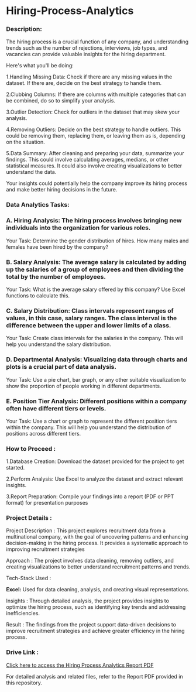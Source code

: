 # Hiring-Process-Analytics
### Description:

The hiring process is a crucial function of any company, and understanding trends such as the number of rejections, interviews, job types, and vacancies can provide valuable insights for the hiring department.

Here's what you'll be doing:

1.Handling Missing Data: Check if there are any missing values in the dataset. If there are, decide on the best strategy to handle them.

2.Clubbing Columns: If there are columns with multiple categories that can be combined, do so to simplify your analysis.

3.Outlier Detection: Check for outliers in the dataset that may skew your analysis.

4.Removing Outliers: Decide on the best strategy to handle outliers. This could be removing them, replacing them, or leaving them as is, depending on the situation.

5.Data Summary: After cleaning and preparing your data, summarize your findings. This could involve calculating averages, medians, or other statistical measures. It could also involve creating visualizations to better understand the data.

Your insights could potentially help the company improve its hiring process and make better hiring decisions in the future.

### Data Analytics Tasks:

### A. Hiring Analysis: The hiring process involves bringing new individuals into the organization for various roles.

Your Task: Determine the gender distribution of hires. How many males and females have been hired by the company?

### B. Salary Analysis: The average salary is calculated by adding up the salaries of a group of employees and then dividing the total by the number of employees.

Your Task: What is the average salary offered by this company? Use Excel functions to calculate this.

### C. Salary Distribution: Class intervals represent ranges of values, in this case, salary ranges. The class interval is the difference between the upper and lower limits of a class.

Your Task: Create class intervals for the salaries in the company. This will help you understand the salary distribution.

### D. Departmental Analysis: Visualizing data through charts and plots is a crucial part of data analysis.

Your Task: Use a pie chart, bar graph, or any other suitable visualization to show the proportion of people working in different departments.

### E. Position Tier Analysis: Different positions within a company often have different tiers or levels.

Your Task: Use a chart or graph to represent the different position tiers within the company. This will help you understand the distribution of positions across different tiers.

### How to Proceed :

1.Database Creation: Download the dataset provided for the project to get started.

2.Perform Analysis: Use Excel to analyze the dataset and extract relevant insights.

3.Report Preparation: Compile your findings into a report (PDF or PPT format) for presentation purposes

### Project Details :

Project Description : This project explores recruitment data from a multinational company, with the goal of uncovering patterns and enhancing decision-making in the hiring process. It provides a systematic approach to improving recruitment strategies

Approach : The project involves data cleaning, removing outliers, and creating visualizations to better understand recruitment patterns and trends.  

Tech-Stack Used :

**Excel:** Used for data cleaning, analysis, and creating visual representations.  

Insights : Through detailed analysis, the project provides insights to optimize the hiring process, such as identifying key trends and addressing inefficiencies.  

Result : The findings from the project support data-driven decisions to improve recruitment strategies and achieve greater efficiency in the hiring process.

### Drive Link :
[Click here to access the Hiring Process Analytics Report PDF](https://drive.google.com/file/d/1Hv2PkQHhlkHxWw-7f7g_lDzUfT1Wr9MX/view?usp=sharing)

For detailed analysis and related files, refer to the Report PDF provided in this repository.

